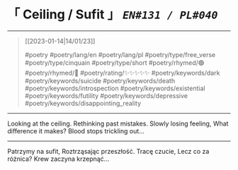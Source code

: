 # &#12300; Ceiling / Sufit &#12301; *`EN#131 / PL#040`*

---

> [[2023-01-14|14/01/23]]
> 
> #poetry 
> #poetry/lang/en #poetry/lang/pl 
> #poetry/type/free_verse #poetry/type/cinquain #poetry/type/short 
> #poetry/rhymed/🟢 #poetry/rhymed/🔴 
> #poetry/rating/✨✨✨✨✨ 
> #poetry/keywords/dark #poetry/keywords/suicide #poetry/keywords/death #poetry/keywords/introspection #poetry/keywords/existential #poetry/keywords/futility #poetry/keywords/depressive #poetry/keywords/disappointing_reality 

---

Looking at the ceiling.
Rethinking past mistakes.
Slowly losing feeling,
What difference it makes?
Blood stops trickling out...

---

Patrzymy na sufit,
Roztrząsając przeszłość.
Tracę czucie,
Lecz co za różnica?
Krew zaczyna krzepnąć...